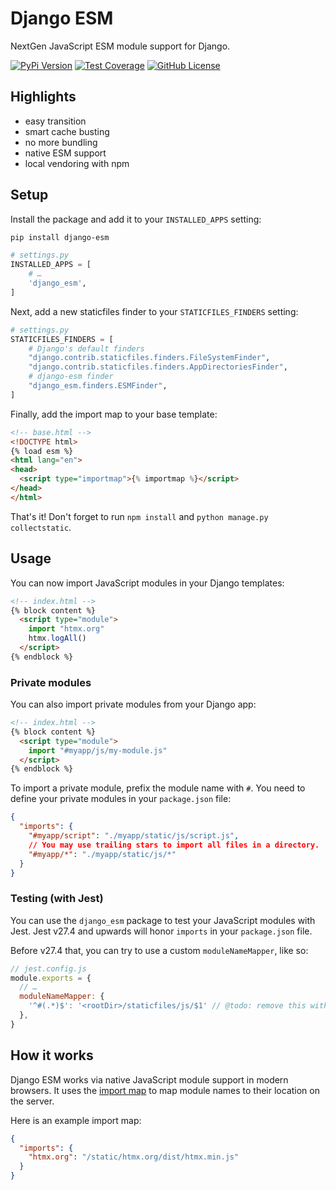 # Django ESM

NextGen JavaScript ESM module support for Django.

[![PyPi Version](https://img.shields.io/pypi/v/django-esm.svg)](https://pypi.python.org/pypi/django-esm/)
[![Test Coverage](https://codecov.io/gh/codingjoe/django-esm/branch/main/graph/badge.svg)](https://codecov.io/gh/codingjoe/django-esm)
[![GitHub License](https://img.shields.io/github/license/codingjoe/django-esm)](https://raw.githubusercontent.com/codingjoe/django-esm/master/LICENSE)

## Highlights

* easy transition
* smart cache busting
* no more bundling
* native ESM support
* local vendoring with npm

## Setup

Install the package and add it to your `INSTALLED_APPS` setting:

```bash
pip install django-esm
```

```python
# settings.py
INSTALLED_APPS = [
    # …
    'django_esm',
]
```

Next, add a new staticfiles finder to your `STATICFILES_FINDERS` setting:

```python
# settings.py
STATICFILES_FINDERS = [
    # Django's default finders
    "django.contrib.staticfiles.finders.FileSystemFinder",
    "django.contrib.staticfiles.finders.AppDirectoriesFinder",
    # django-esm finder
    "django_esm.finders.ESMFinder",
]
```

Finally, add the import map to your base template:

```html
<!-- base.html -->
<!DOCTYPE html>
{% load esm %}
<html lang="en">
<head>
  <script type="importmap">{% importmap %}</script>
</head>
</html>
```

That's it!
Don't forget to run `npm install` and `python manage.py collectstatic`.

## Usage

You can now import JavaScript modules in your Django templates:

```html
<!-- index.html -->
{% block content %}
  <script type="module">
    import "htmx.org"
    htmx.logAll()
  </script>
{% endblock %}
```

### Private modules

You can also import private modules from your Django app:

```html
<!-- index.html -->
{% block content %}
  <script type="module">
    import "#myapp/js/my-module.js"
  </script>
{% endblock %}
```

To import a private module, prefix the module name with `#`.
You need to define your private modules in your `package.json` file:

```json
{
  "imports": {
    "#myapp/script": "./myapp/static/js/script.js",
    // You may use trailing stars to import all files in a directory.
    "#myapp/*": "./myapp/static/js/*"
  }
}
```

### Testing (with Jest)

You can use the `django_esm` package to test your JavaScript modules with Jest.
Jest v27.4 and upwards will honor `imports` in your `package.json` file.

Before v27.4 that, you can try to use a custom `moduleNameMapper`, like so:

```js
// jest.config.js
module.exports = {
  // …
  moduleNameMapper: {
    '^#(.*)$': '<rootDir>/staticfiles/js/$1' // @todo: remove this with Jest >=29.4
  },
}
```

## How it works

Django ESM works via native JavaScript module support in modern browsers.
It uses the [import map](https://developer.mozilla.org/en-US/docs/Web/HTML/Element/script/type/importmap)
to map module names to their location on the server.

Here is an example import map:

```json
{
  "imports": {
    "htmx.org": "/static/htmx.org/dist/htmx.min.js"
  }
}
```
